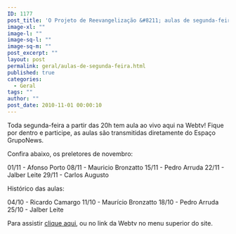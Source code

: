 ```yaml
---
ID: 1177
post_title: 'O Projeto de Reevangelização &#8211; aulas de segunda-feira'
image-xl: ""
image-l: ""
image-sq-l: ""
image-sq-m: ""
post_excerpt: ""
layout: post
permalink: geral/aulas-de-segunda-feira.html
published: true
categories:
  - Geral
tags: ""
author: ""
post_date: 2010-11-01 00:00:10
---
```

Toda segunda-feira a partir das 20h tem aula ao vivo aqui na Webtv! Fique por dentro e participe, as aulas são transmitidas diretamente do Espaço GrupoNews.

Confira abaixo, os preletores de novembro:

01/11 - Afonso Porto
08/11 - Mauricio Bronzatto
15/11 - Pedro Arruda
22/11 - Jalber Leite
29/11 - Carlos Augusto

Histórico das aulas:

04/10 - Ricardo Camargo
11/10 - Maurício Bronzatto
18/10 - Pedro Arruda
25/10 - Jalber Leite

Para assistir <a href="http://www.gruponews.com.br/webtv" target="_self">clique aqui</a>, ou no link da Webtv no menu superior do site.